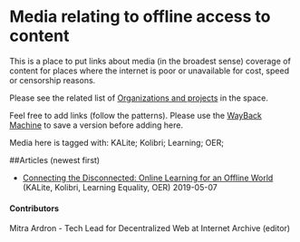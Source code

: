 # Media relating to offline access to content

This is a place to put links about media (in the broadest sense) coverage of content for places 
where the internet is poor or unavailable for cost, speed or censorship reasons.

Please see the related list of [Organizations and projects](./awesomelist.md) in the space. 

Feel free to add links (follow the patterns). 
Please use the [WayBack Machine](https://web.archive.org/) to save a version before adding here.

Media here is tagged with:
KALite; Kolibri; Learning; OER; 


##Articles (newest first)

* [Connecting the Disconnected: Online Learning for an Offline World
](https://www.engineeringforchange.org/news/connecting-disconnected-online-learning-offline-world/)
(KALite, Kolibri, Learning Equality, OER) 2019-05-07


#### Contributors
Mitra Ardron - Tech Lead for Decentralized Web at Internet Archive (editor)
